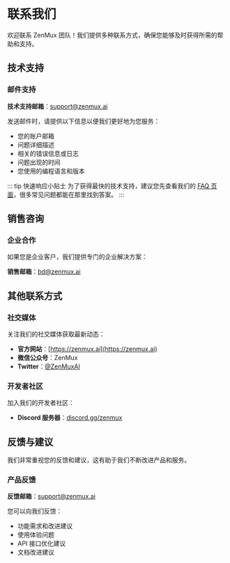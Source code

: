 # 联系我们

欢迎联系 ZenMux 团队！我们提供多种联系方式，确保您能够及时获得所需的帮助和支持。

## 技术支持

### 邮件支持

**技术支持邮箱**：[support@zenmux.ai](mailto:support@zenmux.ai)

发送邮件时，请提供以下信息以便我们更好地为您服务：

- 您的账户邮箱
- 问题详细描述
- 相关的错误信息或日志
- 问题出现的时间
- 您使用的编程语言和版本

::: tip 快速响应小贴士
为了获得最快的技术支持，建议您先查看我们的 [FAQ 页面](/zh/help/faq)，很多常见问题都能在那里找到答案。
:::

## 销售咨询

### 企业合作

如果您是企业客户，我们提供专门的企业解决方案：

**销售邮箱**：[bd@zenmux.ai](mailto:bd@zenmux.ai)

## 其他联系方式

### 社交媒体

关注我们的社交媒体获取最新动态：

- **官方网站**：[https://zenmux.ai](https://zenmux.ai)
- **微信公众号**：ZenMux
- **Twitter**：[@ZenMuxAI](https://twitter.com/ZenMuxAI)

### 开发者社区

加入我们的开发者社区：

- **Discord 服务器**：[discord.gg/zenmux](https://discord.gg/zenmux)

## 反馈与建议

我们非常重视您的反馈和建议，这有助于我们不断改进产品和服务。

### 产品反馈

**反馈邮箱**：[support@zenmux.ai](mailto:feedback@zenmux.ai)

您可以向我们反馈：

- 功能需求和改进建议
- 使用体验问题
- API 接口优化建议
- 文档改进建议
